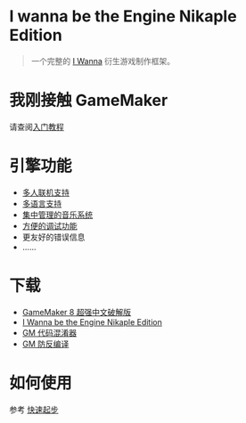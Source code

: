 # I wanna be the Engine Nikaple Edition

> 一个完整的 [I Wanna](https://kayin.moe/iwbtg/downloads.php) 衍生游戏制作框架。

# 我刚接触 GameMaker

请查阅[入门教程](https://www.heabot.cn/forum.php?mod=viewthread&tid=76)

# 引擎功能

- [多人联机支持](network.md)
- [多语言支持](i18n.md)
- [集中管理的音乐系统](music.md)
- [方便的调试功能](debug.md)
- 更友好的错误信息
- ......

# 下载

- [GameMaker 8 超强中文破解版](http://p9wc9w6dq.bkt.clouddn.com/Super_Gamemaker8_1.4.2_Install.exe)
- [I Wanna be the Engine Nikaple Edition](http://p9wc9w6dq.bkt.clouddn.com/iwbte-nikaple-edition-2.0.1.zip)
- [GM 代码混淆器](http://p9wc9w6dq.bkt.clouddn.com/GM%20Obfuscator%20030.jar)
- [GM 防反编译](http://p9wc9w6dq.bkt.clouddn.com/anti-decompiler.zip)

# 如何使用

参考 [快速起步](quickstart.md)
